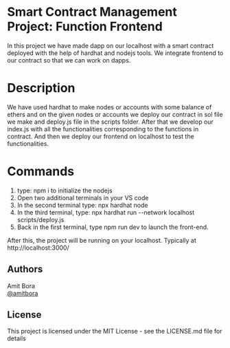 # Smart Contract Management Project: Function Frontend

In this project we have made dapp on our localhost with a smart contract deployed with the help of hardhat and nodejs tools. We integrate frontend to our contract so that we can work on dapps.

# Description

We have used hardhat to make nodes or accounts with some balance of ethers and on the given nodes or accounts we deploy our contract in sol file we make and deploy.js file in the scripts folder. After that we develop our index.js with all the functionalities corresponding to the functions in contract. And then we deploy our frontend on localhost to test the functionalities.

# Commands

1. type: npm i to initialize the nodejs
2. Open two additional terminals in your VS code
3. In the second terminal type: npx hardhat node
4. In the third terminal, type: npx hardhat run --network localhost scripts/deploy.js
5. Back in the first terminal, type npm run dev to launch the front-end.

After this, the project will be running on your localhost.
Typically at http://localhost:3000/

## Authors

Amit Bora  
[@amitbora](https://amitbora.t.me)

## License

This project is licensed under the MIT License - see the LICENSE.md file for details
